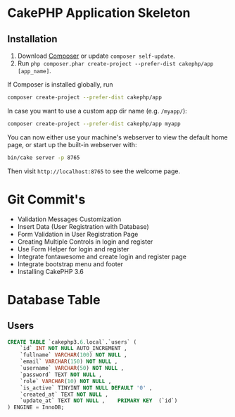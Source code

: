 # CakePHP Application Skeleton

## Installation

1. Download [Composer](https://getcomposer.org/doc/00-intro.md) or update `composer self-update`.
2. Run `php composer.phar create-project --prefer-dist cakephp/app [app_name]`.

If Composer is installed globally, run

```bash
composer create-project --prefer-dist cakephp/app
```

In case you want to use a custom app dir name (e.g. `/myapp/`):

```bash
composer create-project --prefer-dist cakephp/app myapp
```

You can now either use your machine's webserver to view the default home page, or start
up the built-in webserver with:

```bash
bin/cake server -p 8765
```

Then visit `http://localhost:8765` to see the welcome page.


# Git Commit's

- Validation Messages Customization
- Insert Data (User Registration with Database)
- Form Validation in User Registration Page
- Creating Multiple Controls in login and register
- Use Form Helper for login and register
- Integrate fontawesome and create login and register page
- Integrate bootstrap menu and footer
- Installing CakePHP 3.6

# Database Table

## Users

```sql
CREATE TABLE `cakephp3.6.local`.`users` ( 
    `id` INT NOT NULL AUTO_INCREMENT ,  
    `fullname` VARCHAR(100) NOT NULL ,  
    `email` VARCHAR(150) NOT NULL ,  
    `username` VARCHAR(50) NOT NULL ,  
    `password` TEXT NOT NULL ,  
    `role` VARCHAR(10) NOT NULL ,  
    `is_active` TINYINT NOT NULL DEFAULT '0' ,  
    `created_at` TEXT NOT NULL ,  
    `update_at` TEXT NOT NULL ,    PRIMARY KEY  (`id`)
) ENGINE = InnoDB;
```